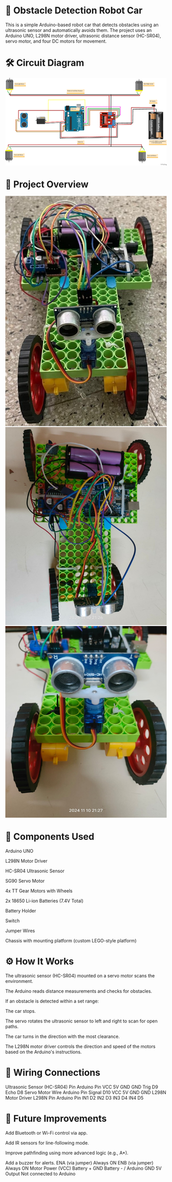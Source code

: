 # 🤖 Obstacle Detection Robot Car

This is a simple Arduino-based robot car that detects obstacles using an ultrasonic sensor and automatically avoids them. The project uses an Arduino UNO, L298N motor driver, ultrasonic distance sensor (HC-SR04), servo motor, and four DC motors for movement.

# 🛠️ Circuit Diagram
![Circuit Image](https://github.com/MohittSharma27/Obstacle-Detection-Car/blob/27b72805a7c2a61dbd2e27deeefef7520aa60987/obsticale_Circuit.png)

# 📸 Project Overview
![Car Image](https://github.com/MohittSharma27/Obstacle-Detection-Car/blob/972ab9ab7054ca2d99b53b7cfac3818c50fb731c/Car_1_img.jpeg)
![car Image](https://github.com/MohittSharma27/Obstacle-Detection-Car/blob/88fdaf1cb516f4bdf7cdb23721ea7c2f1c519962/Car_2_img.jpeg)
![car Image](https://github.com/MohittSharma27/Obstacle-Detection-Car/blob/a8aba8c17b0d70548a051f08d01685a6df776cdf/Car_3_img.jpeg)

# 🧰 Components Used

Arduino UNO

L298N Motor Driver

HC-SR04 Ultrasonic Sensor

SG90 Servo Motor

4x TT Gear Motors with Wheels

2x 18650 Li-ion Batteries (7.4V Total)

Battery Holder

Switch

Jumper Wires

Chassis with mounting platform (custom LEGO-style platform)

# ⚙️ How It Works

The ultrasonic sensor (HC-SR04) mounted on a servo motor scans the environment.

The Arduino reads distance measurements and checks for obstacles.

If an obstacle is detected within a set range:

The car stops.

The servo rotates the ultrasonic sensor to left and right to scan for open paths.

The car turns in the direction with the most clearance.

The L298N motor driver controls the direction and speed of the motors based on the Arduino's instructions.

# 🔌 Wiring Connections
Ultrasonic Sensor (HC-SR04)
Pin	Arduino Pin
VCC	5V
GND	GND
Trig	D9
Echo	D8
Servo Motor
Wire	Arduino Pin
Signal	D10
VCC	5V
GND	GND
L298N Motor Driver
L298N Pin	Arduino Pin
IN1	D2
IN2	D3
IN3	D4
IN4	D5

# 🚀 Future Improvements

Add Bluetooth or Wi-Fi control via app.

Add IR sensors for line-following mode.

Improve pathfinding using more advanced logic (e.g., A*).

Add a buzzer for alerts.
ENA (via jumper)	Always ON
ENB (via jumper)	Always ON
Motor Power (VCC)	Battery +
GND	Battery - / Arduino GND
5V Output	Not connected to Arduino
